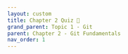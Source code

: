 ```yaml
---
layout: custom
title: Chapter 2 Quiz 📝
grand_parent: Topic 1 - Git
parent: Chapter 2 - Git Fundamentals
nav_order: 1
---
```


<div id="quiz">
    <link rel="stylesheet" href="https://cdnjs.cloudflare.com/ajax/libs/font-awesome/6.7.2/css/all.min.css">    
    <style>
        #quiz {
            font-family: "Segoe UI", roboto, "Helvetica Neue", arial, sans-serif;
            line-height: 1.6;
            max-width: 800px;
            margin: 0 auto;
            padding: 20px;
            color: black;
        }

        #quiz header {
            text-align: center;
            margin-bottom: 20px;
            padding-bottom: 10px;
            border-bottom: 2px solid #eee;
        }

        #quiz .chapter-name {
            font-size: 30px;
            font-weight: bold;
            text-align: left;
        }

        #quiz .container {
            background-color: #f9f9f9;
            border-radius: 8px;
            padding: 2px 20px;
            margin-bottom: 20px;
            border: 2px solid lightgray;
        }

        #quiz .quiz-info {
            justify-content: space-between;
            margin-bottom: 20px;
            font-weight: bold;
        }

        #quiz .btn {
            font-size: 16px;
            display: inline-block;
            background-color: #315EEB;
            color: white;
            padding: 10px 20px;
            text-decoration: none;
            border-radius: 5px;
            font-weight: bold;
            margin-right: 10px;
            border: none;
            cursor: pointer;
        }

        #quiz .btn:hover {
            background-color: #1046e9;
        }

        #quiz .return-link {
            color: #315EEB;
            text-decoration: none;
        }

        #quiz .return-link:hover {
            text-decoration: underline;
        }

        #quiz .actions {
            text-align: center;
            margin-top: 30px;
        }

        #quiz p + ul, h3 + ul {
            margin-top: -15px;
        }

        #quiz h2 {
            font-size: 20px;
        }

        #quiz #quiz-container {
            display: none;
        }

        #quiz .progress-container {
            width: 100%;
            background-color: #e4e4e4;
            border-radius: 10px;
            margin: 20px 0 40px;
        }

        #quiz .progress-bar {
            height: 10px;
            background-color: #7253ed;
            border-radius: 9px;
            transition: width 0.3s ease;
        }

        #quiz .question-container {
            margin-bottom: 20px;
        }

        #quiz .options {
            margin: 15px 0;
        }

        #quiz .option {
            margin: 10px 0;
            padding: 10px;
            border: 1px solid #ddd;
            border-radius: 5px;
            cursor: pointer;
        }

        #quiz .option:hover {
            background-color: #f5f5f5;
        }

        #quiz .option.disabled {
            cursor: not-allowed;
            opacity: 0.7;
        }

        #quiz .option.selected {
            background-color: #e0e0e0;
        }

        #quiz .quiz-btn, .return-btn {
            width: 160px;
            background-color: #315EEB;
            color: white;
            border: none;
            padding: 10px 15px;
            text-align: center;
            display: inline-block;
            font-size: 16px;
            margin: 10px 2px;
            cursor: pointer;
            border-radius: 5px;
        }

        #quiz .return-btn {
            background-color: white;
            color: #315EEB;
            box-shadow: inset 0 0 0 2px #315EEB;
        }

        #quiz .quiz-btn:hover {
            background-color: #1046e9;
        }

        #quiz .return-btn:hover {
            text-decoration: underline;
        }

        #quiz .feedback-correct {
            background-color: #e7f9eb;
            padding: 0 20px;
            border-radius: 5px;
            border: 1px solid #54b56b;
            margin: 25px 0;
        }

        #quiz .feedback-incorrect {
            background-color: #fff4f4;
            padding: 0 20px;
            border-radius: 5px;
            border: 1px solid #df7d87;
            margin: 25px 0;
        }

        #quiz .hidden {
            display: none;
        }

        #quiz .quiz-complete {
            text-align: center;
        }
        
        #quiz #areas-for-review {
            text-align: left;
            background-color: #fef7ed;
            border-radius: 8px;
            border: 1px solid #ebcfa8;
            margin-bottom: 20px;
        }
        
        #quiz .review-section h3 {
            margin-bottom: 5px;
        }

        #quiz .review-item {
            text-align: left;
            margin-bottom: 15px;
            padding: 15px;
            border-radius: 5px;
        }

        #quiz .review-item.correct-review {
            background-color: #e7f9eb;
            border: 1px solid #54b56b;
        }

        #quiz .review-item.incorrect-review {
            background-color: #fff4f4;
            border: 1px solid #df7d87;
        }

        #quiz .review-question {
            font-size: 18px;
            font-weight: bold;
            margin-bottom: 8px;
        }

        #quiz .user-answer {
            color: #333;
            margin-left: 25px;
        }

        #quiz .option-letter {
            font-weight: bold;
            margin-right: 8px;
        }
        
        #quiz .score-container {
            display: flex;
            align-items: center;
            justify-content: left;
            background-color: #f9f9f9;
            border-radius: 8px;
            padding: 10px 20px;
            margin: 20px 0;
            border: 2px solid lightgray;
        }

        #quiz .score-circle {
            width: 100px;
            height: 100px;
            border-radius: 50%;
            background-color: #315EEB;
            color: white;
            display: flex;
            flex-direction: column;
            align-items: center;
            justify-content: center;
            font-weight: bold;
            margin-right: 15px;
        }
        
        #quiz .score-display {
            display: flex;
            align-items: baseline;
            justify-content: center;
        }

        #quiz .score-numerator {
            font-size: 32px;
            font-weight: bold;
            line-height: 1;
        }

        #quiz .score-divider {
            font-size: 24px;
            margin: 0 2px;
            line-height: 1;
        }

        #quiz .score-denominator {
            font-size: 20px;
            line-height: 1;
        }

        #quiz .completion-message {
            text-align: left;
            margin-left: 20px;
            <!-- flex-grow: 1; -->
            <!-- justify-content: left; -->
        }
    </style>

    <div id="intro-page">
        <header>
            <div class="chapter-name">Chapter 2 - Git Fundamentals</div>
        </header>
        
        <div class="container">
            <p>This quiz covers the key concepts from Chapter 2 - Git Fundamentals.</p>
            <p>You'll be tested on:</p>
            <ul>
                <li>How repositories organize and store your project's files and history</li>
                <li>How changes flow through each stage using commands</li>
                <li>Supporting isolated development and safe collaboration</li>
            </ul>
        </div>

        <div class="quiz-info">
            <div>Number of questions: 7</div>
            <div>Estimated time: 5-7 minutes</div>
        </div>
        
        <div class="container">
            <h3>Instructions</h3>
            <ul>
                <li>Select the best answer for each multiple-choice question</li>
                <li>You'll receive immediate feedback after answering</li>
                <li>At the end, you'll see a summary of your results</li>
            </ul>
        </div>
        
        <div class="actions">
            <button id="start-quiz-btn" class="btn">Start Quiz</button>
            <a href="../index" class="return-link">Return to Chapter</a>
        </div>
    </div>
    
    <div id="quiz-container">
        <h3 style="font-weight: normal;" id="question-counter">Question 1 of 7</h3>
        <div class="progress-container">
            <div id="progress-bar" class="progress-bar"></div>
        </div>
        
        <div id="question-container" class="question-container"></div>
        
        <div id="options-container" class="options"></div>
        
        <button id="submit-btn" class="quiz-btn hidden">Submit Answer</button>
        
        <div id="feedback-container"></div>
        
        <button id="next-btn" class="quiz-btn hidden">Next Question</button>
    </div>
    
    <div id="quiz-complete" class="quiz-complete hidden">
        <div class="chapter-name">Quiz Completed!</div>
        
        <div class="score-container">
            <div class="score-circle">
                <div class="score-display">
                    <span class="score-numerator" id="score">0</span>
                    <span class="score-divider">/</span>
                    <span class="score-denominator" id="total-questions">7</span>
                </div>
                <div style="font-weight: normal;">correct</div>
            </div>
            <div class="completion-message">
                <h2 style="font-size: 24px; margin-top: 5px"></h2>
                <p></p>
            </div>
        </div>
                
        <h3 style="text-align: left; margin-top: 25px; margin-bottom: 5px;">Areas for Review</h3>
        <div id="areas-for-review">
            <ul style="margin-top: 10px; margin-left: 20px" id="review-list"></ul>
        </div>
        
        <div class="review-section">
            <h3 style="text-align: left;">Question Review</h3>
            <div id="question-review"></div>
        </div>
        
        <div>
            <button id="return-chapter" class="return-btn" onclick="window.location.href='../index'">Return to Chapter</button>
            <button id="next-chapter" class="quiz-btn" onclick="window.location.href='../../chapter-3-Intermediate-Concepts/index'">Next Chapter</button>
        </div>
    </div>

    <script>
        const quizData = [
            {
                question: "What is a repository in Git?",
                options: [
                    "A tool that automatically writes code for you",
                    "A digital library where all project files and their history are stored",
                    "A place where completed projects are archived permanently",
                    "A remote server that only stores backups of projects"
                ],
                correctAnswer: 1,
                explanation: "A repository acts as a central hub for your project files."
            },
            {
                question: "In GitHub, what can you do with repositories?",
                options: [
                    "You can only store up to three repositories at a time",
                    "You can create unlimited repositories and control their structure and access",
                    "You cannot edit repositories after creating them",
                    "You must pay to create private repositories"
                ],
                correctAnswer: 1,
                explanation: "GitHub lets you create and manage as many repos as you like."
            },
            {
                question: "What is the working directory in Git?",
                options: [
                    "A storage location for all previous commits",
                    "A temporary folder Git uses to sync files with the cloud",
                    "The place where you actively make changes to project files",
                    "A location where Git backups your old project versions"
                ],
                correctAnswer: 2,
                explanation: "The working directory is where you make changes to files before staging them."
            },
            {
                question: "What Git command is used to show the status of your files?",
                options: [
                    "git add",
                    "git checkout",
                    "git status",
                    "git log"
                ],
                correctAnswer: 2,
                explanation: "git status shows what’s changed, what’s staged, and what’s untracked."
            },
            {
                question: "What is the purpose of the staging area?",
                options: [
                    "To permanently save changes to your repository",
                    "To temporarily store changes that are ready to be committed",
                    "To switch between different branches",
                    "To download updates from the remote repository"
                ],
                correctAnswer: 1,
                explanation: "The staging area holds changes that are about to be committed."
            },
            {
                question: "Which Git command is used to add changes from the working directory to the staging area?",
                options: [
                    "git commit",
                    "git status",
                    "git checkout",
                    "git add"
                ],
                correctAnswer: 3,
                explanation: "git add moves changes to the staging area."
            },
            {
                question: "What does the command git push do?",
                options: [
                    "It commits local changes to the working directory",
                    "It uploads your local commits to a remote repository like GitHub",
                    "It reverts your project back to the last saved version",
                    "It deletes unnecessary files from the repository"
                ],
                correctAnswer: 1,
                explanation: "git push moves commits to a remote server."
            },
            {
                question: "What is a branch in Git?",
                options: [
                    "A backup of the entire project stored separately",
                    "A tool that encrypts your project files for security",
                    "An independent line of development separate from the main codebase",
                    "A folder where completed features are archived"
                ],
                correctAnswer: 2,
                explanation: "A branch isolates your changes from the main project."
            },
            {
                question: "What is one major benefit of using branches?",
                options: [
                    "You can lock files to prevent other developers from accessing them.",
                    "You can experiment with new features without affecting the main codebase.",
                    "You can automatically merge all changes without reviewing them.",
                    "You can permanently delete old commits without risk."
                ],
                correctAnswer: 1,
                explanation: "Branches isolate new work safely."
            },
            {
                question: "What command would you use to create a new branch in Git?",
                options: [
                    "git checkout",
                    "git merge",
                    "git branch <branch-name>",
                    "git push"
                ],
                correctAnswer: 2,
                explanation: "git branch creates a new branch for you to work on."
            }
        ];

        let currentQuestion = 0;
        let score = 0;
        let userAnswers = [];
        let selectedOption = null;
        let answerSubmitted = false;

        const introPage = document.getElementById('intro-page');
        const startQuizBtn = document.getElementById('start-quiz-btn');
        const questionContainer = document.getElementById('question-container');
        const optionsContainer = document.getElementById('options-container');
        const submitBtn = document.getElementById('submit-btn');
        const nextBtn = document.getElementById('next-btn');
        const feedbackContainer = document.getElementById('feedback-container');
        const questionCounter = document.getElementById('question-counter');
        const progressBar = document.getElementById('progress-bar');
        const quizContainer = document.getElementById('quiz-container');
        const quizComplete = document.getElementById('quiz-complete');
        const scoreDisplay = document.getElementById('score');
        const totalQuestionsDisplay = document.getElementById('total-questions');
        const reviewList = document.getElementById('review-list');
        const questionReview = document.getElementById('question-review');
        const returnChapterBtn = document.getElementById('return-chapter');
        const nextChapterBtn = document.getElementById('next-chapter');
        const quizInfo = document.querySelector('.quiz-info');
        
        quizInfo.innerHTML = `
            <div>Number of questions: ${quizData.length}</div>
            <div>Estimated time: ${Math.round(quizData.length * 0.75)}-${Math.ceil(quizData.length * 1.25)} minutes</div>
        `;

        startQuizBtn.addEventListener('click', () => {
            introPage.style.display = 'none';
            quizContainer.style.display = 'block';
            initQuiz();
        });

        function initQuiz() {
            showQuestion();
            totalQuestionsDisplay.textContent = quizData.length;
        }

        function showQuestion() {
            answerSubmitted = false;
            const question = quizData[currentQuestion];
            questionContainer.innerHTML = `<h3>${question.question}</h3>`;
            
            optionsContainer.innerHTML = '';
            const optionLetters = ['A', 'B', 'C', 'D'];
            question.options.forEach((option, index) => {
                const optionElement = document.createElement('div');
                optionElement.className = 'option';
                optionElement.innerHTML = `<span class="option-letter">${optionLetters[index]}.</span> ${option}`;
                optionElement.dataset.index = index;
                optionElement.addEventListener('click', selectOption);
                optionsContainer.appendChild(optionElement);
            });
            
            questionCounter.textContent = `Question ${currentQuestion + 1} of ${quizData.length}`;
            progressBar.style.width = `${(currentQuestion / quizData.length) * 100}%`;
            
            submitBtn.classList.add('hidden');
            nextBtn.classList.add('hidden');
            feedbackContainer.innerHTML = '';
            
            if (currentQuestion === quizData.length - 1) {
                nextBtn.textContent = 'See Results';
            } else {
                nextBtn.textContent = 'Next Question';
            }
        }

        function selectOption(e) {
            if (answerSubmitted) return;
            
            document.querySelectorAll('.option').forEach(option => {
                option.classList.remove('selected');
            });
            
            e.target.classList.add('selected');
            selectedOption = e.target.dataset.index;
            
            submitBtn.classList.remove('hidden');
        }

        submitBtn.addEventListener('click', () => {
            if (selectedOption === null) return;
            
            answerSubmitted = true;
            
            document.querySelectorAll('.option').forEach(option => {
                option.classList.add('disabled');
            });
            
            const question = quizData[currentQuestion];
            const selectedIndex = parseInt(selectedOption);
            const isCorrect = selectedIndex === question.correctAnswer;
            
            userAnswers.push({
                question: question.question,
                userAnswer: question.options[selectedIndex],
                correctAnswer: question.options[question.correctAnswer],
                explanation: question.explanation,
                isCorrect: isCorrect
            });
            
            if (isCorrect) {
                score++;
                showCorrectFeedback();
            } else {
                showIncorrectFeedback();
            }
            progressBar.style.width = `${((currentQuestion + 1) / quizData.length) * 100}%`;

            submitBtn.classList.add('hidden');
            nextBtn.classList.remove('hidden');
        });

        function showCorrectFeedback() {
            const question = quizData[currentQuestion];
            feedbackContainer.innerHTML = `
                <div class="feedback-correct">
                    <p style="color: green; font-size: 18px"><strong><i class="fa-solid fa-circle-check"></i> Correct!</strong></p>
                    <p><strong>You selected:</strong> ${question.options[question.correctAnswer]}</p>
                    <p style="margin-left: 20px">${question.explanation}</p>
                </div>
            `;
        }

        function showIncorrectFeedback() {
            const question = quizData[currentQuestion];
            feedbackContainer.innerHTML = `
                <div class="feedback-incorrect">
                    <p style="color: red; font-size: 18px"><strong><i class="fa-solid fa-circle-xmark"></i> Incorrect</strong></p>
                    <p><strong>You selected:</strong> ${question.options[selectedOption]}</p>
                    <p style="margin-left: 20px">${question.explanation}</p>
                    <p><strong style="color: green">Correct answer:</strong> ${question.options[question.correctAnswer]}</p>
                    <p style="margin-left: 20px">${question.explanation}</p>
                </div>
            `;
        }

        nextBtn.addEventListener('click', () => {
            currentQuestion++;
            
            if (currentQuestion < quizData.length) {
                showQuestion();
                selectedOption = null;
            } else {
                completeQuiz();
            }
        });

        function completeQuiz() {
            quizContainer.style.display = 'none';
            quizComplete.classList.remove('hidden');
            
            scoreDisplay.textContent = score;
            
            const percentage = (score / quizData.length) * 100;
            const quizName = "Introduction to Version Control";
            
            const completionMessage = document.querySelector('.completion-message h2');
            const completionSubtext = document.querySelector('.completion-message p');
            
            if (percentage >= 75) {
                completionMessage.textContent = 'Good job!';
                completionSubtext.innerHTML = `You've completed the ${quizName} quiz`;
            } else {
                completionMessage.textContent = 'Good effort';
                completionSubtext.innerHTML = `
                    <div style="margin-bottom: 8px; color: #666;">Score at least 75% to pass the quiz</div>
                    <a href="../index" class="return-link">Review this chapter</a>
                `;
                
                const reviewLink = completionSubtext.querySelector('.return-link');
                reviewLink.addEventListener('click', () => {
                    alert('Returning to chapter for review...');
                });
            }
            
            const incorrectQuestions = userAnswers.filter(answer => !answer.isCorrect);
            if (incorrectQuestions.length > 0) {
                reviewList.innerHTML = incorrectQuestions.map(q => 
                    `<li>${q.question}</li>`
                ).join('');
            } else {
                reviewList.innerHTML = "<li>No areas need review</li>";
            }
            
            questionReview.innerHTML = userAnswers.map((answer, index) => {
                return `
                    <div class="review-item ${answer.isCorrect ? 'correct-review' : 'incorrect-review'}">
                        <div class="review-question">
                            <i class="${answer.isCorrect ? 'fa-solid fa-circle-check' : 'fa-solid fa-circle-xmark'}" style="color: ${answer.isCorrect ? 'green' : 'red'}"></i>
                                Question ${index + 1}: ${answer.question}
                        </div>
                        <div class="user-answer ${answer.isCorrect ? 'correct' : 'incorrect'}">
                            Your answer: ${answer.userAnswer} ${answer.isCorrect ? '' : ''}
                        </div>
                        ${!answer.isCorrect ? `
                            <div style="color: #00ab41; margin-left: 25px">
                                Correct answer: ${answer.correctAnswer}
                            </div>
                        ` : ''}
                    </div>
                `;
            }).join('');
        }
    </script>
</div>